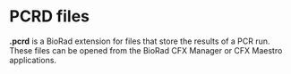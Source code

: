 # PCRD files

**.pcrd** is a BioRad extension for files that store the results of a PCR run. These files can be opened from the BioRad CFX Manager or CFX Maestro applications.
